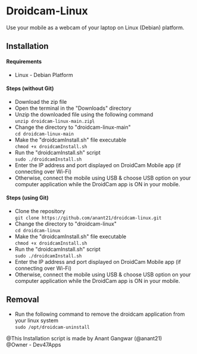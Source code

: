 # Droidcam-Linux
Use your mobile as a webcam of your laptop on Linux (Debian) platform.

## Installation

#### Requirements
  * Linux - Debian Platform
  
#### Steps (without Git)
  * Download the zip file
  * Open the terminal in the "Downloads" directory
  * Unzip the downloaded file using the following command \
   ` unzip droidcam-linux-main.zip `\
  * Change the directory to "droidcam-linux-main" \
   ` cd droidcam-linux-main `
  * Make the "droidcamInstall.sh" file executable \
   ` chmod +x droidcamInstall.sh `
  * Run the "droidcamInstall.sh" script \
   ` sudo ./droidcamInstall.sh `
  * Enter the IP address and port displayed on DroidCam Mobile app (if connecting over Wi-Fi)
  * Otherwise, connect the mobile using USB & choose USB option on your computer application while the DroidCam app is ON in your mobile.
  
#### Steps (using Git)
  * Clone the repository \
   ` git clone https://github.com/anant21/droidcam-linux.git `
  * Change the directory to "droidcam-linux" \
   ` cd droidcam-linux ` 
  * Make the "droidcamInstall.sh" file executable \
   ` chmod +x droidcamInstall.sh `
  * Run the "droidcamInstall.sh" script \
   ` sudo ./droidcamInstall.sh `
  * Enter the IP address and port displayed on DroidCam Mobile app (if connecting over Wi-Fi)
  * Otherwise, connect the mobile using USB & choose USB option on your computer application while the DroidCam app is ON in your mobile.
  
## Removal
  * Run the following command to remove the droidcam application from your linux system \
   ` sudo /opt/droidcam-uninstall `

@This Installation script is made by Anant Gangwar (@anant21) \
@Owner - Dev47Apps
